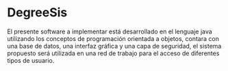 # DegreeSis
El presente software a implementar está desarrollado en el lenguaje java utilizando los conceptos de programación orientada a objetos, contara con una base de datos, una interfaz gráfica y una capa de seguridad, el sistema propuesto será utilizada en una red de trabajo para el acceso de diferentes tipos de usuario.
